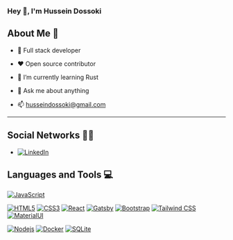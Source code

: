 ### Hey 👋, I'm Hussein Dossoki

## About Me 👀

- 🎯 Full stack developer

- ❤️ Open source contributor
<!-- - 🔭 I’m currently working on ... -->

- 🌱 I’m currently learning Rust

<!-- - 👯 I’m looking to collaborate on ... -->

<!-- - 🤔 I’m looking for help with ... -->

- 💬 Ask me about anything

- 📫 [husseindossoki@gmail.com](mailto:husseindossoki@gmail.com)


<!-- - ⚡ Fun fact: ... -->

<hr/>

## Social Networks 👨‍🦲

- [![LinkedIn](https://img.shields.io/badge/-LinkedIn-0A66C2?style=flat&logo=linkedin&link=https://www.linkedin.com/in/husseindossoki)](https://www.linkedin.com/in/husseindossoki) 

## Languages and Tools  💻


[![JavaScript](https://img.shields.io/badge/-JavaScript-black?style=flat&logo=javascript&link=https://github.com/husseindossoki)](https://github.com/husseindossoki)

[![HTML5](https://img.shields.io/badge/-HTML5-E34F26?style=flat&logo=html5&logoColor=white&link=https://github.com/husseindossoki)](https://github.com/husseindossoki)
[![CSS3](https://img.shields.io/badge/-CSS3-1572B6?style=flat&logo=css3&link=https://github.com/husseindossoki)](https://github.com/husseindossoki)
[![React](https://img.shields.io/badge/-React-black?style=flat&logo=react&link=https://github.com/husseindossoki)](https://github.com/husseindossoki)
[![Gatsby](https://img.shields.io/badge/-Gatsby-663499?style=flat&logo=gatsby&link=https://github.com/husseindossoki)](https://github.com/husseindossoki)
[![Bootstrap](https://img.shields.io/badge/-Bootstrap-563D7C?style=flat&logo=bootstrap&link=https://github.com/husseindossoki)](https://github.com/husseindossoki)
[![Tailwind CSS](https://img.shields.io/badge/-Tailwind_CSS-0B2A3A?style=flat&logo=tailwind-css&link=https://github.com/husseindossoki)](https://github.com/husseindossoki)
[![MaterialUI](https://img.shields.io/badge/-Material_UI-0081CB?style=flat&logo=material-ui&link=https://github.com/husseindossoki)](https://github.com/husseindossoki)

[![Nodejs](https://img.shields.io/badge/-Nodejs-black?style=flat&logo=Node.js&link=https://github.com/husseindossoki)](https://github.com/husseindossoki)
[![Docker](https://img.shields.io/badge/-Docker-black?style=flat&logo=docker&link=https://github.com/husseindossoki)](https://github.com/husseindossoki)
[![SQLite](https://img.shields.io/badge/-SQLite-003B57?style=flat&logo=sqlite&link=https://github.com/husseindossoki)](https://github.com/husseindossoki)

